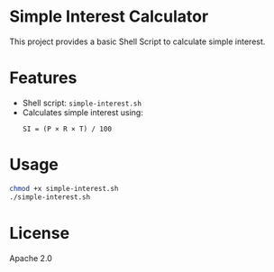 # Simple Interest Calculator

This project provides a basic Shell Script to calculate simple interest.

# Features

- Shell script: `simple-interest.sh`
- Calculates simple interest using:
  ```
  SI = (P × R × T) / 100
  ```

# Usage

```bash
chmod +x simple-interest.sh
./simple-interest.sh
```

# License

Apache 2.0
